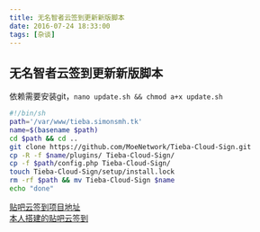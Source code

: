 ```yaml
---
title: 无名智者云签到更新新版脚本
date: 2016-07-24 18:33:00
tags: [杂谈]
---
```

## 无名智者云签到更新新版脚本
依赖需要安装git，`nano update.sh && chmod a+x update.sh`
```bash
#!/bin/sh
path='/var/www/tieba.simonsmh.tk'
name=$(basename $path)
cd $path && cd ..
git clone https://github.com/MoeNetwork/Tieba-Cloud-Sign.git
cp -R -f $name/plugins/ Tieba-Cloud-Sign/
cp -f $path/config.php Tieba-Cloud-Sign/
touch Tieba-Cloud-Sign/setup/install.lock
rm -rf $path && mv Tieba-Cloud-Sign $name
echo "done"
```
[贴吧云签到项目地址](https://github.com/MoeNetwork/Tieba-Cloud-Sign)  
[本人搭建的贴吧云签到](https://tieba.simonsmh.cc)   
